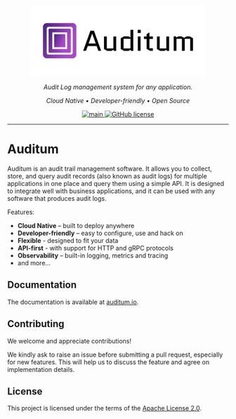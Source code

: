 <p align="center">
  <a href="https://auditum.io"><img src="assets/banner.png" width="400" alt="Auditum"></a>
</p>

<p align="center">
  <em>Audit Log management system for any application.</em>
</p>
<p align="center">
  <i>Cloud Native • Developer-friendly • Open Source</i>
</p>

<p align="center">
  <a href="https://github.com/auditumio/auditum/actions/workflows/main.yml" target="_blank">
    <img src="https://github.com/auditumio/auditum/actions/workflows/main.yml/badge.svg?branch=main&event=push" alt="main">
  </a>
  <a href="https://github.com/auditumio/auditum/blob/main/LICENSE" target="_blank">
    <img src="https://img.shields.io/github/license/auditumio/auditum.svg" alt="GitHub license">
  </a>
</p>

---

# Auditum

Auditum is an audit trail management software. It allows you to collect, store,
and query audit records (also known as audit logs) for multiple applications in
one place and query them using a simple API. It is designed to integrate well 
with business applications, and it can be used with any software that produces
audit logs.

Features:

- **Cloud Native** – built to deploy anywhere
- **Developer-friendly** – easy to configure, use and hack on
- **Flexible** - designed to fit your data
- **API-first** - with support for HTTP and gRPC protocols
- **Observability** – built-in logging, metrics and tracing
- and more...

## Documentation

The documentation is available at [auditum.io](https://auditum.io/).

## Contributing

We welcome and appreciate contributions!

We kindly ask to raise an issue before submitting a pull request, especially for
new features. This will help us to discuss the feature and agree on implementation details.

## License

This project is licensed under the terms of the [Apache License 2.0](LICENSE).
